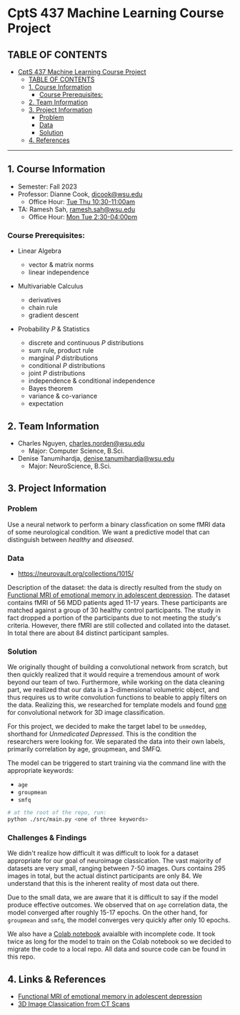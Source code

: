 # CptS 437 Machine Learning Course Project

## TABLE OF CONTENTS
- [CptS 437 Machine Learning Course Project](#cpts-437-machine-learning-course-project)
  - [TABLE OF CONTENTS](#table-of-contents)
  - [1. Course Information](#1-course-information)
    - [Course Prerequisites:](#course-prerequisites)
  - [2. Team Information](#2-team-information)
  - [3. Project Information](#3-project-information)
    - [Problem](#problem)
    - [Data](#data)
    - [Solution](#solution)
  - [4. References](#4-references)

---

## 1. Course Information

- Semester: Fall 2023
- Professor: Dianne Cook, djcook@wsu.edu
    - Office Hour: [Tue Thu 10:30-11:00am](https://wsu.zoom.us/j/93838519178?pwd=cTJoSGtJVU9RL29FRlU2YjhEMHU3UT09)
- TA: Ramesh Sah, ramesh.sah@wsu.edu
    - Office Hour: [Mon Tue 2:30-04:00pm](https://wsu.zoom.us/j/8991996138 )


### Course Prerequisites:

- Linear Algebra
    - vector & matrix norms
    - linear independence

- Multivariable Calculus
    - derivatives
    - chain rule
    - gradient descent

- Probability $P$ & Statistics
    - discrete and continuous $P$ distributions
    - sum rule, product rule
    - marginal $P$ distributions
    - conditional $P$ distributions
    - joint $P$ distributions
    - independence & conditional independence
    - Bayes theorem
    - variance & co-variance
    - expectation


## 2. Team Information

- Charles Nguyen, charles.norden@wsu.edu
    - Major: Computer Science, B.Sci.
- Denise Tanumihardja, denise.tanumihardja@wsu.edu
    - Major: NeuroScience, B.Sci.

## 3. Project Information

### Problem

Use a neural network to perform a binary classfication on some fMRI data of some neurological condition. We want a predictive model that can distinguish between *healthy* and *diseased*.

### Data

- https://neurovault.org/collections/1015/

Description of the dataset: the data is directly resulted from the study on [Functional MRI of emotional memory in adolescent depression](https://www.sciencedirect.com/science/article/pii/S1878929315001322). The dataset contains fMRI of 56 MDD patients aged 11-17 years. These participants are matched against a group of 30 healthy control participants. The study in fact dropped a portion of the participants due to not meeting the study's criteria. However, there fMRI are still collected and collated into the dataset. In total there are about 84 distinct participant samples.


### Solution

We originally thought of building a convolutional network from scratch, but then quickly realized that it would require a tremendous amount of work beyond our team of two. Furthermore, while working on the data cleaning part, we realized that our data is a 3-dimensional volumetric object, and thus requires us to write convolution functions to beable to apply filters on the data. Realizing this, we researched for template models and found [one](https://keras.io/examples/vision/3D_image_classification/) for convolutional network for 3D image classification.

For this project, we decided to make the target label to be `unmeddep`, shorthand for *Unmedicated Depressed*. This is the condition the researchers were looking for. We separated the data into their own labels, primarily correlation by age, groupmean, and SMFQ.

The model can be triggered to start training via the command line with the appropriate keywords:

- `age`
- `groupmean`
- `smfq`

```sh
# at the root of the repo, run:
python ./src/main.py <one of three keywords>
```

### Challenges & Findings

We didn't realize how difficult it was difficult to look for a dataset appropriate for our goal of neuroimage classication. The vast majority of datasets are very small, ranging between 7-50 images. Ours contains 295 images in total, but the actual distinct participants are only 84. We understand that this is the inherent reality of most data out there.

Due to the small data, we are aware that it is difficult to say if the model produce effective outcomes. We observed that on `age` correlation data, the model converged after roughly 15-17 epochs. On the other hand, for `groupmean` and `smfq`, the model converges very quickly after only 10 epochs.

We also have a [Colab notebook](https://colab.research.google.com/drive/1H_pVmqi7TkZQ0G455Blea1DQl8SH5zkz?usp=sharing) avaialble with incomplete code. It took twice as long for the model to train on the Colab notebook so we decided to migrate the code to a local repo. All data and source code can be found in this repo.

## 4. Links & References

- [Functional MRI of emotional memory in adolescent depression](https://www.sciencedirect.com/science/article/pii/S1878929315001322)
- [3D Image Classication from CT Scans](https://keras.io/examples/vision/3D_image_classification/)
